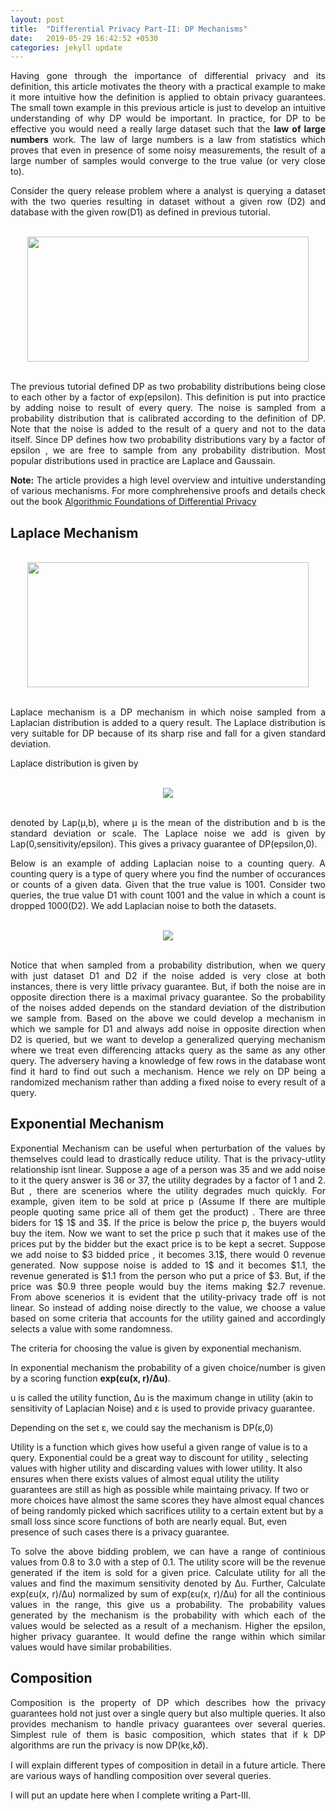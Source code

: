 ```yaml
---
layout: post
title:  "Differential Privacy Part-II: DP Mechanisms"
date:   2019-05-29 16:42:52 +0530
categories: jekyll update
---
```


<p style="text-align:justify">Having gone through the importance of differential privacy and its definition, this article motivates the theory with a practical example to make it more intuitive how the definition is applied to obtain privacy guarantees. The small town example in this previous article is just to develop an intuitive understanding of why DP would be important. In practice, for DP to be effective you would need a really large dataset such that the <b>law of large numbers</b> work. The law of large numbers is a law from statistics which proves that even in presence of some noisy measurements, the result of a large number of samples would converge to the true value (or very close to).</p>

<p style="text-align:justify">Consider the query release problem where a analyst is querying a dataset with the two queries resulting in dataset without a given row (D2) and database with the given row(D1) as defined in previous tutorial.</p>

<br />
<div style="text-align:center">
<img height="200px" width="450px" src="{{site.baseurl}}/assets/DP5.png">
</div>

<br />

<p style="text-align:justify">
The previous tutorial defined DP as two probability distributions being close to each other by a factor of exp(epsilon). This definition is put into practice by adding noise to result of every query. The noise is sampled from a probability distribution that is calibrated according to the definition of DP. Note that the noise is added to the result of a query and not to the data itself. Since DP defines how two probability distributions vary by a factor of epsilon , we are free to sample from any probability distribution. Most popular distributions used in practice are Laplace and Gaussain.
</p>

<p style="text-align:justify"><b>Note:</b> The article provides a high level overview and intuitive understanding of various mechanisms. For more comphrehensive proofs and details check out the book <a target="__blank" href="https://www.cis.upenn.edu/~aaroth/Papers/privacybook.pdf">Algorithmic Foundations of Differential Privacy</a></p>

<h2>Laplace Mechanism</h2>
<br />
<div style="text-align:center">
<img height="200px" width="450px" src="{{site.baseurl}}/assets/DP6.png">
</div>
<br />
<p style="text-align:justify"> Laplace mechanism is a DP mechanism in which noise sampled from a Laplacian distribution is added to a query result. The Laplace distribution is very suitable for DP because of its sharp rise and fall for a given standard deviation.</p>

<p>Laplace distribution is given by</p>
<br />
<center>
<img src="{{site.baseurl}}/assets/DP7.svg">
</center>
<br />
<p style="text-align:justify">denoted by Lap(μ,b), where μ
is the mean of the distribution and b is the standard deviation or scale. The Laplace noise we add is given by Lap(0,sensitivity/epsilon). This gives a privacy guarantee of DP(epsilon,0).</p>

<p style="text-align:justify">Below is an example of adding Laplacian noise to a counting query. A counting query is a type of query where you find the number of occurances or counts of a given data. Given that the true value is 1001. Consider two queries, the true value D1 with count 1001 and the value in which a count is dropped 1000(D2). We add Laplacian noise to both the datasets.</p>
<br />
<center>
<img src="{{site.baseurl}}/assets/DP8.png">
</center>
<br />
<p style="text-align:justify">Notice that when sampled from a probability distribution, when we query with just dataset D1 and D2 if the noise added is very close at both instances, there is very little privacy guarantee. But, if both the noise are in opposite direction there is a maximal privacy guarantee. So the probability of the noises added depends on the standard deviation of the distribution we sample from. Based on the above we could develop a mechanism in which we sample for D1 and always add noise in opposite direction when D2 is queried, but we want to develop a generalized querying mechanism where we treat even differencing attacks query as the same as any other query. The adversery having a knowledge of few rows in the database wont find it hard to find out such a mechanism. Hence we rely on DP being a randomized mechanism rather than adding a fixed noise to every result of a query.</p>

<h2>Exponential Mechanism</h2>
<p style="text-align:justify">Exponential Mechanism can be useful when perturbation of the values by themselves could lead to drastically reduce utility. That is the privacy-utlity relationship isnt linear. Suppose a age of a person was 35 and we add noise to it the query answer is 36 or 37, the utility degrades by a factor of 1 and 2. But , there are scenerios where the utility degrades much quickly. For example, given item to be sold at price p (Assume If there are multiple people quoting same price all of them get the product) . There are three biders for 1$ 1$ and 3$. If the price is below the price p, the buyers would buy the item. Now we want to set the price p such that it makes use of the prices put by the bidder but the exact price is to be kept a secret. Suppose we add noise to $3 bidded price , it becomes 3.1$, there would 0 revenue generated. Now suppose noise is added to 1$ and it becomes $1.1, the revenue generated is $1.1 from the person who put a price of $3. But, if the price was $0.9 three people would buy the items making $2.7 revenue. From above scenerios it is evident that the utility-privacy trade off is not linear. So instead of adding noise directly to the value, we choose a value based on some criteria that accounts for the utility gained and accordingly selects a value with some randomness.

The criteria for choosing the value is given by exponential mechanism.

<p style="text-align:justify">In exponential mechanism the probability of a given choice/number is given by a scoring function <b>exp(εu(x, r)/∆u)</b>.

u is called the utility function,
∆u is the maximum change in utility (akin to sensitivity of Laplacian Noise) and
ε is used to provide privacy guarantee.

Depending on the set ε, we could say the mechanism is DP(ε,0)

Utility is a function which gives how useful a given range of value is to a query. Exponential could be a great way to discount for utility , selecting values with higher utility and discarding values with lower utility. It also ensures when there exists values of almost equal utility the utility guarantees are still as high as possible while maintaing privacy.
If two or more choices have almost the same scores they have almost equal chances of being randomly picked which sacrifices utility to a certain extent but by a small loss since score functions of both are nearly equal. But, even presence of such cases there is a privacy guarantee.</p>
<p style="text-align:justify">To solve the above bidding problem, we can have a range of continious values from 0.8 to 3.0 with a step of 0.1. The utility score will be the revenue generated if the item is sold for a given price. Calculate utility for all the values and find the maximum sensitivity denoted by ∆u. Further, Calculate exp(εu(x, r)/∆u) normalized by sum of exp(εu(x, r)/∆u) for all the continious values in the range, this give us a probability. The probability values generated by the mechanism is the probability with which each of the values would be selected as a result of a mechanism. Higher the epsilon, higher privacy guarantee. It would define the range within which similar values would have similar probabilities.</p>

<h2>Composition</h2>
<p style="text-align:justify">
Composition is the property of DP which describes how the privacy guarantees hold not just over a single query but also multiple queries. It also provides mechanism to handle privacy guarantees over several queries.
Simplest rule of them is basic composition, which states that if k DP algorithms are run the privacy is now
 DP(kε,k𝛿).
</p>

<p style="text-align:justify">I will explain different types of composition in detail in a future article. There are various ways of handling composition over several queries.</p>
<p style="text-align:justify">I will put an update here when I complete writing a Part-III.</p>

<br />
